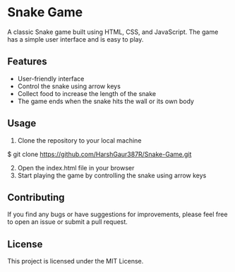 # Snake Game

A classic Snake game built using HTML, CSS, and JavaScript. The game has a simple user interface and is easy to play.

## Features

- User-friendly interface
- Control the snake using arrow keys
- Collect food to increase the length of the snake
- The game ends when the snake hits the wall or its own body

## Usage

1. Clone the repository to your local machine

$ git clone https://github.com/HarshGaur387R/Snake-Game.git

2. Open the index.html file in your browser
3. Start playing the game by controlling the snake using arrow keys

## Contributing

If you find any bugs or have suggestions for improvements, please feel free to open an issue or submit a pull request.

## License

This project is licensed under the MIT License.
